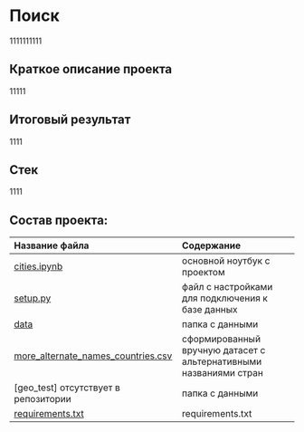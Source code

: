 # Поиск 
1111111111
## Краткое описание проекта
11111
## Итоговый результат
1111 
## Стек
1111
## Состав проекта:
| **Название файла**  | **Содержание**                            |
|:--------------------|:------------------------------------------|
| [cities.ipynb](https://github.com/AlexReznickenko/city_name_matching/blob/main/cities.ipynb)         | основной ноутбук с проектом |
| [setup.py](https://github.com/AlexReznickenko/city_name_matching/blob/main/setup.py)        | файл с настройками для подключения к базе данных |         |
| [data](https://github.com/AlexReznickenko/city_name_matching/tree/main/data)          | папка с данными |
| [more_alternate_names_countries.csv](https://github.com/AlexReznickenko/city_name_matching/blob/main/data/more_alternate_names_countries.csv)          | сформированный вручную датасет с альтернативными названиями стран 
| [geo_test] отсутствует в репозитории         | папка с данными |
| [requirements.txt](https://github.com/AlexReznickenko/city_name_matching/blob/main/requirements.txt)    | requirements.txt                     
